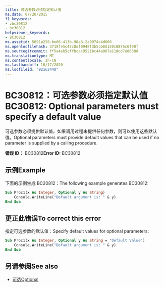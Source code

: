 ```yaml
---
title: 可选参数必须指定默认值
ms.date: 07/20/2015
f1_keywords:
- vbc30812
- bc30812
helpviewer_keywords:
- BC30812
ms.assetid: 5091a250-be66-413b-98a3-2a9974c4d600
ms.openlocfilehash: 3718fe5c42c8af0948f3b5cb0d120c6876c6f98f
ms.sourcegitcommit: ff5a4eb5cffbcac9521bc44a907a118cd7e8638d
ms.translationtype: MT
ms.contentlocale: zh-CN
ms.lasthandoff: 10/17/2020
ms.locfileid: "92162448"
---
```

# <a name="bc30812-optional-parameters-must-specify-a-default-value"></a><span data-ttu-id="51115-102">BC30812：可选参数必须指定默认值</span><span class="sxs-lookup"><span data-stu-id="51115-102">BC30812: Optional parameters must specify a default value</span></span>

<span data-ttu-id="51115-103">可选参数必须提供默认值，如果调用过程未提供任何参数，则可以使用这些默认值。</span><span class="sxs-lookup"><span data-stu-id="51115-103">Optional parameters must provide default values that can be used if no parameter is supplied by a calling procedure.</span></span>

<span data-ttu-id="51115-104">**错误 ID：** BC30812</span><span class="sxs-lookup"><span data-stu-id="51115-104">**Error ID:** BC30812</span></span>

## <a name="example"></a><span data-ttu-id="51115-105">示例</span><span class="sxs-lookup"><span data-stu-id="51115-105">Example</span></span>

<span data-ttu-id="51115-106">下面的示例生成 BC30812：</span><span class="sxs-lookup"><span data-stu-id="51115-106">The following example generates BC30812:</span></span>

```vb
Sub Proc1(x As Integer, Optional y As String)
    Console.WriteLine("Default argument is: " & y)
End Sub
```

## <a name="to-correct-this-error"></a><span data-ttu-id="51115-107">更正此错误</span><span class="sxs-lookup"><span data-stu-id="51115-107">To correct this error</span></span>

<span data-ttu-id="51115-108">指定可选参数的默认值：</span><span class="sxs-lookup"><span data-stu-id="51115-108">Specify default values for optional parameters:</span></span>

```vb
Sub Proc1(x As Integer, Optional y As String = "Default Value")
    Console.WriteLine("Default argument is: " & y)
End Sub
```

## <a name="see-also"></a><span data-ttu-id="51115-109">另请参阅</span><span class="sxs-lookup"><span data-stu-id="51115-109">See also</span></span>

- [<span data-ttu-id="51115-110">可选</span><span class="sxs-lookup"><span data-stu-id="51115-110">Optional</span></span>](../modifiers/optional.md)

